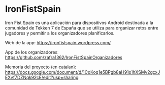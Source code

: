# IronFistSpain

Iron Fist Spain es una aplicación para dispositivos Android destinada a la comunidad de Tekken 7 de España que se utiliza para organizar retos entre jugadores y permitir a los organizadores planificarlos. 


Web de la app: 
https://ironfistspain.wordpress.com/

App de los organizadores:
https://github.com/zafra1362/IronFistSpainOrganizadores

Memoria del proyecto (en catalan):
https://docs.google.com/document/d/1CoKoq1e5BPgb8aH91o1hXSMv2gcxJEXvf7DZNqk92cE/edit?usp=sharing

